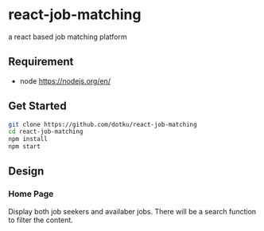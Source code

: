 # react-job-matching

a react based job matching platform

## Requirement

- node https://nodejs.org/en/ 

## Get Started

```bash
git clone https://github.com/dotku/react-job-matching
cd react-job-matching
npm install
npm start
```

## Design

### Home Page

Display both job seekers and availaber jobs. There will be a search function to
filter the content.


